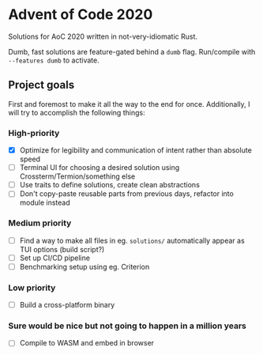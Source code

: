 # Advent of Code 2020

Solutions for AoC 2020 written in not-very-idiomatic Rust.

Dumb, fast solutions are feature-gated behind a `dumb` flag. Run/compile with `--features dumb`
to activate.

## Project goals

First and foremost to make it all the way to the end for once. Additionally, I will try to
accomplish the following things:

### High-priority

* [x] Optimize for legibility and communication of intent rather than absolute speed
* [ ] Terminal UI for choosing a desired solution using Crossterm/Termion/something else
* [ ] Use traits to define solutions, create clean abstractions
* [ ] Don't copy-paste reusable parts from previous days, refactor into module instead

### Medium priority

* [ ] Find a way to make all files in eg. `solutions/` automatically appear as TUI options (build script?)
* [ ] Set up CI/CD pipeline
* [ ] Benchmarking setup using eg. Criterion

### Low priority

* [ ] Build a cross-platform binary

### Sure would be nice but not going to happen in a million years

* [ ] Compile to WASM and embed in browser
